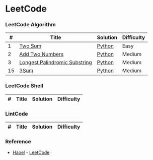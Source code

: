 LeetCode
========

### LeetCode Algorithm



| # | Title | Solution | Difficulty |
|---| ----- | -------- | ---------- |
|1|[Two Sum](https://oj.leetcode.com/problems/two-sum/)| [Python](./Solution/Python/twoSum.py)|Easy|
|2|[Add Two Numbers](https://oj.leetcode.com/problems/add-two-numbers/)| [Python](./Solution/Python/addTwoNumbers.py)|Medium|
|3|[Longest Palindromic Substring](https://oj.leetcode.com/problems/longest-palindromic-substring/)| [Python](./Solution/Python/longestPalindrome.py)|Medium|
|15|[3Sum](https://oj.leetcode.com/problems/3sum/)| [Python](./Solution/Python/threeSum.py)|Medium|


### LeetCode Shell


| # | Title | Solution | Difficulty |
|---| ----- | -------- | ---------- |

### LintCode    

| # | Title | Solution | Difficulty |
|---| ----- | -------- | ---------- |


### Reference

- [Haoel](https://github.com/haoel) - [LeetCode](https://github.com/haoel/leetcode)

